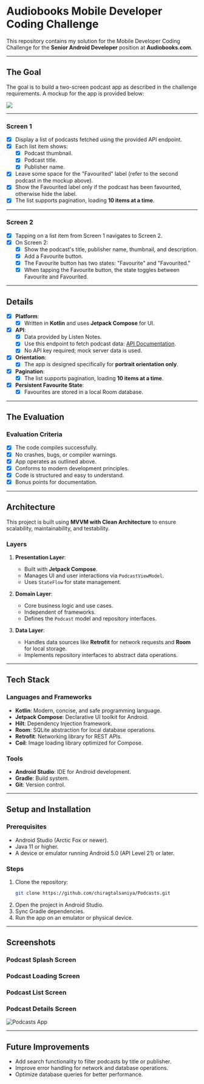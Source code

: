 
# **Audiobooks Mobile Developer Coding Challenge**

This repository contains my solution for the Mobile Developer Coding Challenge for the **Senior Android Developer** position at **Audiobooks.com**.

---

## **The Goal**

The goal is to build a two-screen podcast app as described in the challenge requirements. A mockup for the app is provided below:

[![](https://i.imgur.com/yi8w1s8.png)](https://i.imgur.com/yi8w1s8.png)

---

### **Screen 1**

- [x] Display a list of podcasts fetched using the provided API endpoint.
- [x] Each list item shows:
    - [x] Podcast thumbnail.
    - [x] Podcast title.
    - [x] Publisher name.
- [x] Leave some space for the "Favourited" label (refer to the second podcast in the mockup above).
- [x] Show the Favourited label only if the podcast has been favourited, otherwise hide the label.
- [x] The list supports pagination, loading **10 items at a time**.

---

### **Screen 2**

- [x] Tapping on a list item from Screen 1 navigates to Screen 2.
- [x] On Screen 2:
    - [x] Show the podcast's title, publisher name, thumbnail, and description.
    - [x] Add a Favourite button.
    - [x] The Favourite button has two states: "Favourite" and "Favourited."
    - [x] When tapping the Favourite button, the state toggles between Favourite and Favourited.

---

## **Details**

- [x] **Platform**:
    - [x] Written in **Kotlin** and uses **Jetpack Compose** for UI.
- [x] **API**:
    - [x] Data provided by Listen Notes.
    - [x] Use this endpoint to fetch podcast data: [API Documentation](https://www.listennotes.com/api/docs/?lang=kotlin&test=1#get-api-v2-best_podcasts).
    - [x] No API key required; mock server data is used.
- [x] **Orientation**:
    - [x] The app is designed specifically for **portrait orientation only**.
- [x] **Pagination**:
    - [x] The list supports pagination, loading **10 items at a time**.
- [x] **Persistent Favourite State**:
    - [x] Favourites are stored in a local Room database.

---

## **The Evaluation**

### **Evaluation Criteria**

- [x] The code compiles successfully.
- [x] No crashes, bugs, or compiler warnings.
- [x] App operates as outlined above.
- [x] Conforms to modern development principles.
- [x] Code is structured and easy to understand.
- [x] Bonus points for documentation.

---

## **Architecture**

This project is built using **MVVM with Clean Architecture** to ensure scalability, maintainability, and testability.

### **Layers**

1. **Presentation Layer**:
    - Built with **Jetpack Compose**.
    - Manages UI and user interactions via `PodcastViewModel`.
    - Uses `StateFlow` for state management.

2. **Domain Layer**:
    - Core business logic and use cases.
    - Independent of frameworks.
    - Defines the `Podcast` model and repository interfaces.

3. **Data Layer**:
    - Handles data sources like **Retrofit** for network requests and **Room** for local storage.
    - Implements repository interfaces to abstract data operations.

---

## **Tech Stack**

### **Languages and Frameworks**
- **Kotlin**: Modern, concise, and safe programming language.
- **Jetpack Compose**: Declarative UI toolkit for Android.
- **Hilt**: Dependency Injection framework.
- **Room**: SQLite abstraction for local database operations.
- **Retrofit**: Networking library for REST APIs.
- **Coil**: Image loading library optimized for Compose.

### **Tools**
- **Android Studio**: IDE for Android development.
- **Gradle**: Build system.
- **Git**: Version control.

---

## **Setup and Installation**

### **Prerequisites**
- Android Studio (Arctic Fox or newer).
- Java 11 or higher.
- A device or emulator running Android 5.0 (API Level 21) or later.

### **Steps**
1. Clone the repository:
   ```bash
   git clone https://github.com/chiragtalsaniya/Podcasts.git
   ```
2. Open the project in Android Studio.
3. Sync Gradle dependencies.
4. Run the app on an emulator or physical device.

---

## **Screenshots**

### Podcast Splash Screen
### Podcast Loading Screen
### Podcast List Screen
### Podcast Details Screen
![Podcasts App](https://imgur.com/a/Y1XH4hb)

---

## **Future Improvements**
- Add search functionality to filter podcasts by title or publisher.
- Improve error handling for network and database operations.
- Optimize database queries for better performance.